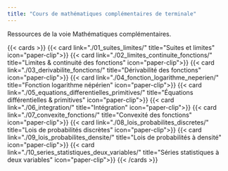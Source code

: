 ```yaml
---
title: "Cours de mathématiques complémentaires de terminale"
---
```


Ressources de la voie Mathématiques complémentaires.

{{< cards >}}
  {{< card link="./01_suites_limites/" title="Suites et limites" icon="paper-clip">}}
  {{< card link="./02_limites_continuite_fonctions/" title="Limites & continuité des fonctions" icon="paper-clip">}}
  {{< card link="./03_derivabilite_fonctions/" title="Dérivabilité des fonctions" icon="paper-clip">}}
  {{< card link="./04_fonction_logarithme_neperien/" title="Fonction logarithme népérien" icon="paper-clip">}}
  {{< card link="./05_equations_differentielles_primitives/" title="Équations différentielles & primitives" icon="paper-clip">}}
  {{< card link="./06_integration/" title="Intégration" icon="paper-clip">}}
  {{< card link="./07_convexite_fonctions/" title="Convexité des fonctions" icon="paper-clip">}}
  {{< card link="./08_lois_probabilites_discretes/" title="Lois de probabilités discrètes" icon="paper-clip">}}
  {{< card link="./09_lois_probabilites_densite/" title="Lois de probabilités à densité" icon="paper-clip">}}
  {{< card link="./10_series_statistiques_deux_variables/" title="Séries statistiques à deux variables" icon="paper-clip">}}
{{< /cards >}}
